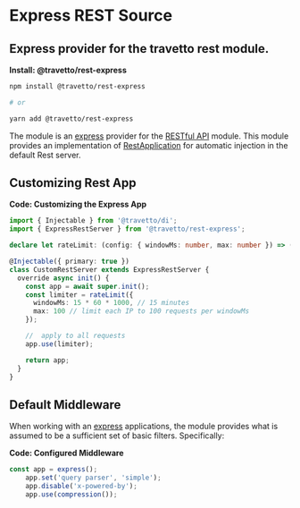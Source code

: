 <!-- This file was generated by @travetto/doc and should not be modified directly -->
<!-- Please modify https://github.com/travetto/travetto/tree/main/module/rest-express/DOC.tsx and execute "npx trv doc" to rebuild -->
# Express REST Source

## Express provider for the travetto rest module.

**Install: @travetto/rest-express**
```bash
npm install @travetto/rest-express

# or

yarn add @travetto/rest-express
```

The module is an [express](https://expressjs.com) provider for the [RESTful API](https://github.com/travetto/travetto/tree/main/module/rest#readme "Declarative api for RESTful APIs with support for the dependency injection module.") module.  This module provides an implementation of [RestApplication](https://github.com/travetto/travetto/tree/main/module/rest/src/application/rest.ts#L18) for automatic injection in the default Rest server.

## Customizing Rest App

**Code: Customizing the Express App**
```typescript
import { Injectable } from '@travetto/di';
import { ExpressRestServer } from '@travetto/rest-express';

declare let rateLimit: (config: { windowMs: number, max: number }) => ((req: Express.Request, res: Express.Response) => void);

@Injectable({ primary: true })
class CustomRestServer extends ExpressRestServer {
  override async init() {
    const app = await super.init();
    const limiter = rateLimit({
      windowMs: 15 * 60 * 1000, // 15 minutes
      max: 100 // limit each IP to 100 requests per windowMs
    });

    //  apply to all requests
    app.use(limiter);

    return app;
  }
}
```

## Default Middleware
When working with an [express](https://expressjs.com) applications, the module provides what is assumed to be a sufficient set of basic filters. Specifically:

**Code: Configured Middleware**
```typescript
const app = express();
    app.set('query parser', 'simple');
    app.disable('x-powered-by');
    app.use(compression());
```
